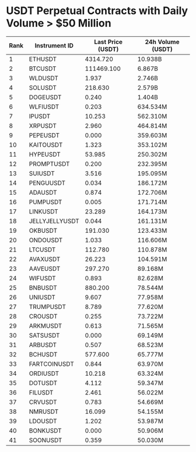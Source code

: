 # USDT Perpetual Contracts with Daily Volume > $50 Million

| Rank | Instrument ID | Last Price (USDT) | 24h Volume (USDT) |
|------|---------------|-------------------|-------------------|
| 1 | ETHUSDT | 4314.720 | 10.938B |
| 2 | BTCUSDT | 111469.100 | 6.867B |
| 3 | WLDUSDT | 1.937 | 2.746B |
| 4 | SOLUSDT | 218.630 | 2.579B |
| 5 | DOGEUSDT | 0.240 | 1.404B |
| 6 | WLFIUSDT | 0.203 | 634.534M |
| 7 | IPUSDT | 10.253 | 562.310M |
| 8 | XRPUSDT | 2.960 | 464.814M |
| 9 | PEPEUSDT | 0.000 | 359.603M |
| 10 | KAITOUSDT | 1.323 | 353.102M |
| 11 | HYPEUSDT | 53.985 | 250.302M |
| 12 | PROMPTUSDT | 0.200 | 232.395M |
| 13 | SUIUSDT | 3.516 | 195.095M |
| 14 | PENGUUSDT | 0.034 | 186.172M |
| 15 | ADAUSDT | 0.874 | 172.706M |
| 16 | PUMPUSDT | 0.005 | 171.714M |
| 17 | LINKUSDT | 23.289 | 164.173M |
| 18 | JELLYJELLYUSDT | 0.044 | 161.131M |
| 19 | OKBUSDT | 191.030 | 123.433M |
| 20 | ONDOUSDT | 1.033 | 116.606M |
| 21 | LTCUSDT | 112.780 | 110.878M |
| 22 | AVAXUSDT | 26.223 | 104.591M |
| 23 | AAVEUSDT | 297.270 | 89.168M |
| 24 | WIFUSDT | 0.893 | 82.628M |
| 25 | BNBUSDT | 880.200 | 78.544M |
| 26 | UNIUSDT | 9.607 | 77.958M |
| 27 | TRUMPUSDT | 8.789 | 77.620M |
| 28 | CROUSDT | 0.255 | 73.722M |
| 29 | ARKMUSDT | 0.613 | 71.565M |
| 30 | SATSUSDT | 0.000 | 69.149M |
| 31 | ARBUSDT | 0.507 | 68.523M |
| 32 | BCHUSDT | 577.600 | 65.777M |
| 33 | FARTCOINUSDT | 0.844 | 63.970M |
| 34 | ORDIUSDT | 10.218 | 63.324M |
| 35 | DOTUSDT | 4.112 | 59.347M |
| 36 | FILUSDT | 2.461 | 56.022M |
| 37 | CRVUSDT | 0.783 | 54.669M |
| 38 | NMRUSDT | 16.099 | 54.155M |
| 39 | LDOUSDT | 1.202 | 53.987M |
| 40 | BONKUSDT | 0.000 | 50.906M |
| 41 | SOONUSDT | 0.359 | 50.030M |
